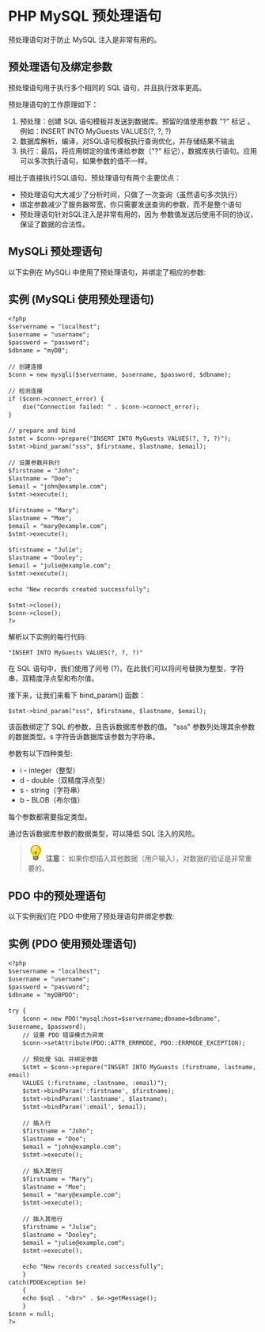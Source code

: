 
# PHP MySQL 预处理语句

预处理语句对于防止 MySQL 注入是非常有用的。

## 预处理语句及绑定参数

预处理语句用于执行多个相同的 SQL 语句，并且执行效率更高。

预处理语句的工作原理如下：

1.  预处理：创建 SQL 语句模板并发送到数据库。预留的值使用参数 "?" 标记 。例如：INSERT INTO MyGuests VALUES(?, ?, ?)
2.  数据库解析，编译，对SQL语句模板执行查询优化，并存储结果不输出
3.  执行：最后，将应用绑定的值传递给参数（"?" 标记），数据库执行语句。应用可以多次执行语句，如果参数的值不一样。

相比于直接执行SQL语句，预处理语句有两个主要优点：

*   预处理语句大大减少了分析时间，只做了一次查询（虽然语句多次执行）
*   绑定参数减少了服务器带宽，你只需要发送查询的参数，而不是整个语句
*   预处理语句针对SQL注入是非常有用的，因为 参数值发送后使用不同的协议，保证了数据的合法性。

## MySQLi 预处理语句

以下实例在 MySQLi 中使用了预处理语句，并绑定了相应的参数:

## 实例 (MySQLi 使用预处理语句)

```
<?php  
$servername = "localhost";  
$username = "username";  
$password = "password";  
$dbname = "myDB";  

// 创建连接  
$conn = new mysqli($servername, $username, $password, $dbname);  

// 检测连接  
if ($conn->connect_error) {  
    die("Connection failed: " . $conn->connect_error);  
}  

// prepare and bind  
$stmt = $conn->prepare("INSERT INTO MyGuests VALUES(?, ?, ?)");  
$stmt->bind_param("sss", $firstname, $lastname, $email);  

// 设置参数并执行  
$firstname = "John";  
$lastname = "Doe";  
$email = "john@example.com";  
$stmt->execute();  

$firstname = "Mary";  
$lastname = "Moe";  
$email = "mary@example.com";  
$stmt->execute();  

$firstname = "Julie";  
$lastname = "Dooley";  
$email = "julie@example.com";  
$stmt->execute();  

echo "New records created successfully";  

$stmt->close();  
$conn->close();  
?>
```

解析以下实例的每行代码:

```
"INSERT INTO MyGuests VALUES(?, ?, ?)"
```

在 SQL 语句中，我们使用了问号 (?)，在此我们可以将问号替换为整型，字符串，双精度浮点型和布尔值。

接下来，让我们来看下 bind_param() 函数：

```
$stmt->bind_param("sss", $firstname, $lastname, $email);
```

该函数绑定了 SQL 的参数，且告诉数据库参数的值。 "sss" 参数列处理其余参数的数据类型。s 字符告诉数据库该参数为字符串。

参数有以下四种类型:

*   i - integer（整型）
*   d - double（双精度浮点型）
*   s - string（字符串）
*   b - BLOB（布尔值）

每个参数都需要指定类型。

通过告诉数据库参数的数据类型，可以降低 SQL 注入的风险。

> ![](../img/lamp.jpg)
> **注意：** 如果你想插入其他数据（用户输入），对数据的验证是非常重要的。

## PDO 中的预处理语句

以下实例我们在 PDO 中使用了预处理语句并绑定参数:

## 实例 (PDO 使用预处理语句)

```
<?php  
$servername = "localhost";  
$username = "username";  
$password = "password";  
$dbname = "myDBPDO";  

try {  
    $conn = new PDO("mysql:host=$servername;dbname=$dbname", $username, $password);  
    // 设置 PDO 错误模式为异常  
    $conn->setAttribute(PDO::ATTR_ERRMODE, PDO::ERRMODE_EXCEPTION);  

    // 预处理 SQL 并绑定参数  
    $stmt = $conn->prepare("INSERT INTO MyGuests (firstname, lastname, email)  
    VALUES (:firstname, :lastname, :email)");  
    $stmt->bindParam(':firstname', $firstname);  
    $stmt->bindParam(':lastname', $lastname);  
    $stmt->bindParam(':email', $email);  

    // 插入行  
    $firstname = "John";  
    $lastname = "Doe";  
    $email = "john@example.com";  
    $stmt->execute();  

    // 插入其他行  
    $firstname = "Mary";  
    $lastname = "Moe";  
    $email = "mary@example.com";  
    $stmt->execute();  

    // 插入其他行  
    $firstname = "Julie";  
    $lastname = "Dooley";  
    $email = "julie@example.com";  
    $stmt->execute();  

    echo "New records created successfully";  
    }  
catch(PDOException $e)  
    {  
    echo $sql . "<br>" . $e->getMessage();  
    }  
$conn = null;  
?>
```


